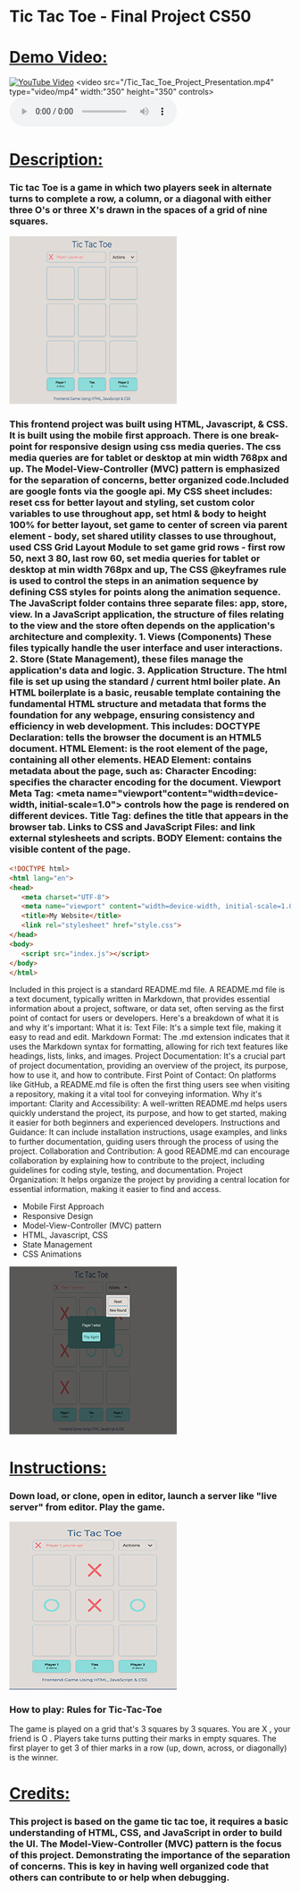 # Tic Tac Toe - Final Project CS50
# <u>Demo Video: </u>
[![YouTube Video](http://img.youtube.com/vi/TijI6vwJW0U/1.jpg)](https://youtu.be/TijI6vwJW0U)
<video src="/Tic_Tac_Toe_Project_Presentation.mp4" type="video/mp4" width:"350" height="350" controls></video>
<audio controls src="/Tic_Tac_Toe_Project_Presentation1_audio.m4a"></audio>

# <u>Description: </u>
### Tic tac Toe is a game in which two players seek in alternate turns to complete a row, a column, or a diagonal with either three O's or three X's drawn in the spaces of a grid of nine squares.
 ![Screenshot of the landing page of the Tic Tac Toe Game.](/TicTacToe_ScreenShot1.jpg)
### This frontend project was built using HTML, Javascript, & CSS. It is built using the mobile first approach. There is one break-point for responsive design using css media queries. The css media queries are for tablet or desktop at min width 768px and up. The Model-View-Controller (MVC) pattern is emphasized for the separation of concerns, better organized code.Included are google fonts via the google api. My CSS sheet includes: reset css for better layout and styling, set custom color variables to use throughout app, set html & body to height 100% for better layout, set game to center of screen via parent element - body, set shared utility classes to use throughout, used CSS Grid Layout Module to set game grid rows - first row 50, next 3 80, last row 60, set media queries for tablet or desktop at min width 768px and up, The CSS @keyframes rule is used to control the steps in an animation sequence by defining CSS styles for points along the animation sequence. The JavaScript folder contains three separate files: app, store, view. In a JavaScript application, the structure of files relating to the view and the store often depends on the application's architecture and complexity. 1. Views (Components) These files typically handle the user interface and user interactions. 2. Store (State Management), these files manage the application's data and logic. 3. Application Structure. The html file is set up using the standard / current html boiler plate. An HTML boilerplate is a basic, reusable template containing the fundamental HTML structure and metadata that forms the foundation for any webpage, ensuring consistency and efficiency in web development. This includes: DOCTYPE Declaration: <!DOCTYPE html> tells the browser the document is an HTML5 document. HTML Element: <html> is the root element of the page, containing all other elements. HEAD Element: <head> contains metadata about the page, such as: Character Encoding: <meta charset="UTF-8"> specifies the character encoding for the document. Viewport Meta Tag: <meta name="viewport"content="width=device-width, initial-scale=1.0"> controls how the page is rendered on different devices. Title Tag: <title>My Website</title> defines the title that appears in the browser tab. Links to CSS and JavaScript Files: <link rel="stylesheet" href="style.css"> and <script src="index.js"></script> link external stylesheets and scripts. BODY Element: <body> contains the visible content of the page.
```html
<!DOCTYPE html>
<html lang="en">
<head>
   <meta charset="UTF-8">
   <meta name="viewport" content="width=device-width, initial-scale=1.0">
   <title>My Website</title>
   <link rel="stylesheet" href="style.css">
</head>
<body>
   <script src="index.js"></script>
</body>
</html>
```
Included in this project is a standard README.md file. A README.md file is a text document, typically written in Markdown, that provides essential information about a project, software, or data set, often serving as the first point of contact for users or developers. Here's a breakdown of what it is and why it's important: What it is: Text File: It's a simple text file, making it easy to read and edit. Markdown Format: The .md extension indicates that it uses the Markdown syntax for formatting, allowing for rich text features like headings, lists, links, and images. Project Documentation: It's a crucial part of project documentation, providing an overview of the project, its purpose, how to use it, and how to contribute. First Point of Contact:
On platforms like GitHub, a README.md file is often the first thing users see when visiting a repository, making it a vital tool for conveying information. Why it's important: Clarity and Accessibility: A well-written README.md helps users quickly understand the project, its purpose, and how to get started, making it easier for both beginners and experienced developers. Instructions and Guidance: It can include installation instructions, usage examples, and links to further documentation, guiding users through the process of using the project. Collaboration and Contribution: A good README.md can encourage collaboration by explaining how to contribute to the project, including guidelines for coding style, testing, and documentation. Project Organization:
It helps organize the project by providing a central location for essential information, making it easier to find and access.

- Mobile First Approach
- Responsive Design
- Model-View-Controller (MVC) pattern
- HTML, Javascript, CSS
- State Management
- CSS Animations

 ![Screenshot of the landing page of the Tic Tac Toe Game.](/TicTacToe_ScreenShot2Win.jpg)

# <u>Instructions:</u>
### Down load, or clone, open in editor, launch a server like "live server" from editor. Play the game.
 ![Screenshot of the Tic Tac Toe Game Win!.](/TicTacToe_ScreenShot3_Play.jpg)
### How to play: Rules for Tic-Tac-Toe
The game is played on a grid that's 3 squares by 3 squares. You are X , your friend is O . Players take turns putting their marks in empty squares. The first player to get 3 of thier marks in a row (up, down, across, or diagonally) is the winner.

# <u>Credits:</u>
### This project is based on the game tic tac toe, it requires a basic understanding of HTML, CSS, and JavaScript in order to build the UI. The Model-View-Controller (MVC) pattern is the focus of this project. Demonstrating the importance of the separation of concerns. This is key in having well organized code that others can contribute to or help when debugging.
